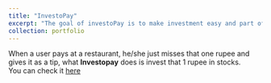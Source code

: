 ```yaml
---
title: "InvestoPay"
excerpt: "The goal of investoPay is to make investment easy and part of daily life.<br/><img src='/images/investopay.png'>"
collection: portfolio
---
```


When a user pays at a restaurant, he/she just misses that one rupee and gives it as a tip, what **Investopay** does is invest that 1 rupee in stocks.<br>
You can check it [here](https://investo-pay.herokuapp.com/)
